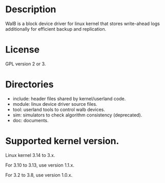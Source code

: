 # Description

WalB is a block device driver for linux kernel that stores write-ahead logs additionally for efficient backup and replication.

# License

GPL version 2 or 3.

# Directories

* include: header files shared by kernel/userland code.
* module: linux device driver source files.
* tool: userland tools to control walb devices.
* sim: simulators to check algorithm consistency (deprecated).
* doc: documents.

# Supported kernel version.

Linux kernel 3.14 to 3.x.

For 3.10 to 3.13, use version 1.1.x.

For 3.2 to 3.8, use version 1.0.x.
